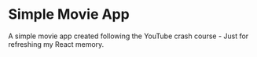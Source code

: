 # Simple Movie App

A simple movie app created following the YouTube crash course - Just for refreshing my React memory.
